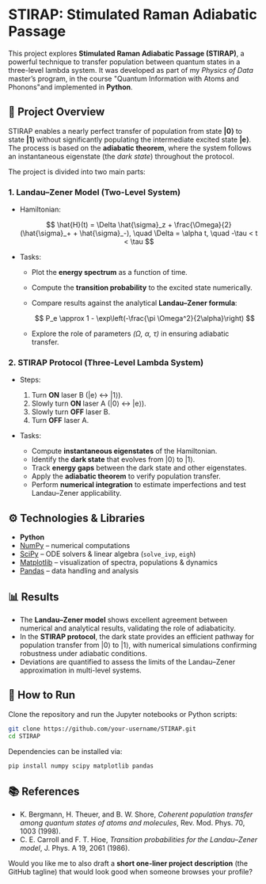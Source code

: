 # STIRAP: Stimulated Raman Adiabatic Passage

This project explores **Stimulated Raman Adiabatic Passage (STIRAP)**, a powerful technique to transfer population between quantum states in a three-level lambda system. It was developed as part of my *Physics of Data* master’s program, in the course "Quantum Information with Atoms and Phonons"and implemented in **Python**.

## 📌 Project Overview

STIRAP enables a nearly perfect transfer of population from state **|0⟩** to state **|1⟩** without significantly populating the intermediate excited state **|e⟩**. The process is based on the **adiabatic theorem**, where the system follows an instantaneous eigenstate (the *dark state*) throughout the protocol.

The project is divided into two main parts:

### 1. Landau–Zener Model (Two-Level System)

* Hamiltonian:

  $$
  \hat{H}(t) = \Delta \hat{\sigma}_z + \frac{\Omega}{2} (\hat{\sigma}_+ + \hat{\sigma}_-), \quad \Delta = \alpha t, \quad -\tau < t < \tau
  $$
* Tasks:

  * Plot the **energy spectrum** as a function of time.
  * Compute the **transition probability** to the excited state numerically.
  * Compare results against the analytical **Landau–Zener formula**:

    $$
    P_e \approx 1 - \exp\left(-\frac{\pi \Omega^2}{2\alpha}\right)
    $$
  * Explore the role of parameters *(Ω, α, τ)* in ensuring adiabatic transfer.

### 2. STIRAP Protocol (Three-Level Lambda System)

* Steps:

  1. Turn **ON** laser B (|e⟩ ↔ |1⟩).
  2. Slowly turn **ON** laser A (|0⟩ ↔ |e⟩).
  3. Slowly turn **OFF** laser B.
  4. Turn **OFF** laser A.

* Tasks:

  * Compute **instantaneous eigenstates** of the Hamiltonian.
  * Identify the **dark state** that evolves from |0⟩ to |1⟩.
  * Track **energy gaps** between the dark state and other eigenstates.
  * Apply the **adiabatic theorem** to verify population transfer.
  * Perform **numerical integration** to estimate imperfections and test Landau–Zener applicability.

## ⚙️ Technologies & Libraries

* **Python**
* [NumPy](https://numpy.org/) – numerical computations
* [SciPy](https://scipy.org/) – ODE solvers & linear algebra (`solve_ivp`, `eigh`)
* [Matplotlib](https://matplotlib.org/) – visualization of spectra, populations & dynamics
* [Pandas](https://pandas.pydata.org/) – data handling and analysis

## 📊 Results

* The **Landau–Zener model** shows excellent agreement between numerical and analytical results, validating the role of adiabaticity.
* In the **STIRAP protocol**, the dark state provides an efficient pathway for population transfer from |0⟩ to |1⟩, with numerical simulations confirming robustness under adiabatic conditions.
* Deviations are quantified to assess the limits of the Landau–Zener approximation in multi-level systems.

## 🚀 How to Run

Clone the repository and run the Jupyter notebooks or Python scripts:

```bash
git clone https://github.com/your-username/STIRAP.git
cd STIRAP
```

Dependencies can be installed via:

```bash
pip install numpy scipy matplotlib pandas
```

## 📚 References

* K. Bergmann, H. Theuer, and B. W. Shore, *Coherent population transfer among quantum states of atoms and molecules*, Rev. Mod. Phys. 70, 1003 (1998).
* C. E. Carroll and F. T. Hioe, *Transition probabilities for the Landau–Zener model*, J. Phys. A 19, 2061 (1986).

Would you like me to also draft a **short one-liner project description** (the GitHub tagline) that would look good when someone browses your profile?
